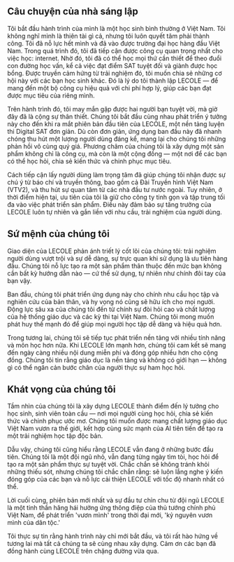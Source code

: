 ## Câu chuyện của nhà sáng lập

Tôi bắt đầu hành trình của mình là một học sinh bình thường ở Việt Nam. Tôi không nghĩ mình là thiên tài gì cả, nhưng tôi luôn quyết tâm phải thành công. Tôi đã nỗ lực hết mình và đã vào được trường đại học hàng đầu Việt Nam. Trong quá trình đó, tôi đã tiếp cận được công cụ quan trọng nhất cho việc học: internet. Nhờ đó, tôi đã có thể học mọi thứ cần thiết để theo đuổi con đường học vấn, kể cả việc đạt điểm SAT tuyệt đối và giành được học bổng. Được truyền cảm hứng từ trải nghiệm đó, tôi muốn chia sẻ những cơ hội này với các bạn học sinh khác. Đó là lý do tôi thành lập LECOLE — để mang đến một bộ công cụ hiệu quả với chi phí hợp lý, giúp các bạn đạt được mục tiêu của riêng mình.

Trên hành trình đó, tôi may mắn gặp được hai người bạn tuyệt vời, mà giờ đây đã là cộng sự thân thiết. Chúng tôi bắt đầu cùng nhau phát triển ý tưởng này cho đến khi ra mắt phiên bản đầu tiên của LECOLE, một nền tảng luyện thi Digital SAT đơn giản. Dù còn đơn giản, ứng dụng ban đầu này đã nhanh chóng thu hút một lượng người dùng đáng kể, mang lại cho chúng tôi những phản hồi vô cùng quý giá. Phương châm của chúng tôi là xây dựng một sản phẩm không chỉ là công cụ, mà còn là một cộng đồng — một nơi để các bạn có thể học hỏi, chia sẻ kiến thức và chinh phục mục tiêu.

Cách tiếp cận lấy người dùng làm trọng tâm đã giúp chúng tôi nhận được sự chú ý từ báo chí và truyền thông, bao gồm cả Đài Truyền hình Việt Nam (VTV2), và thu hút sự quan tâm từ các nhà đầu tư nước ngoài. Tuy nhiên, ở thời điểm hiện tại, ưu tiên của tôi là giữ cho công ty tinh gọn và tập trung tối đa vào việc phát triển sản phẩm. Điều này đảm bảo sự tăng trưởng của LECOLE luôn tự nhiên và gắn liền với nhu cầu, trải nghiệm của người dùng.

## Sứ mệnh của chúng tôi

Giao diện của LECOLE phản ánh triết lý cốt lõi của chúng tôi: trải nghiệm người dùng vượt trội và sự dễ dàng, sự trực quan khi sử dụng là ưu tiên hàng đầu. Chúng tôi nỗ lực tạo ra một sản phẩm thân thuộc đến mức bạn không cần bất kỳ hướng dẫn nào — cứ thế sử dụng, tự nhiên như chính đôi tay của bạn vậy.

Ban đầu, chúng tôi phát triển ứng dụng này cho chính nhu cầu học tập và nghiên cứu của bản thân, và hy vọng nó cũng sẽ hữu ích cho mọi người. Động lực sâu xa của chúng tôi đến từ chính sự đòi hỏi cao và chất lượng của hệ thống giáo dục và các kỳ thi tại Việt Nam. Chúng tôi mong muốn phát huy thế mạnh đó để giúp mọi người học tập dễ dàng và hiệu quả hơn.

Trong tương lai, chúng tôi sẽ tiếp tục phát triển nền tảng với nhiều tính năng và môn học hơn nữa. Khi LECOLE lớn mạnh hơn, chúng tôi cam kết sẽ mang đến ngày càng nhiều nội dung miễn phí và đóng góp nhiều hơn cho cộng đồng. Chúng tôi tin rằng giáo dục là nền tảng và không có giới hạn — không gì có thể ngăn cản bước chân của người thực sự ham học hỏi.

## Khát vọng của chúng tôi

Tầm nhìn của chúng tôi là xây dựng LECOLE thành điểm đến lý tưởng cho học sinh, sinh viên toàn cầu — nơi mọi người cùng học hỏi, chia sẻ kiến thức và chinh phục ước mơ. Chúng tôi muốn được mang chất lượng giáo dục Việt Nam vươn ra thế giới, kết hợp cùng sức mạnh của AI tiên tiến để tạo ra một trải nghiệm học tập độc bản.

Dẫu vậy, chúng tôi cũng hiểu rằng LECOLE vẫn đang ở những bước đầu tiên. Chúng tôi là một đội ngũ nhỏ, vẫn đang từng ngày tìm tòi, học hỏi để tạo ra một sản phẩm thực sự tuyệt vời. Chắc chắn sẽ không tránh khỏi những thiếu sót, nhưng chúng tôi chắc chắn rằng: sẽ luôn lắng nghe ý kiến đóng góp của các bạn và nỗ lực cải thiện LECOLE với tốc độ nhanh nhất có thể.

Lời cuối cùng, phiên bản mới nhất và sự đầu tư chỉn chu từ đội ngũ LECOLE là một tinh thần hăng hái hưởng ứng thông điệp của thủ tướng chính phủ Việt Nam, để phát triển 'vươn mình' trong thời đại mới, 'kỷ nguyên vươn mình của dân tộc.'

Tôi thực sự tin rằng hành trình này chỉ mới bắt đầu, và tôi rất hào hứng về tương lai mà tất cả chúng ta sẽ cùng nhau xây dựng. Cảm ơn các bạn đã đồng hành cùng LECOLE trên chặng đường vừa qua.
